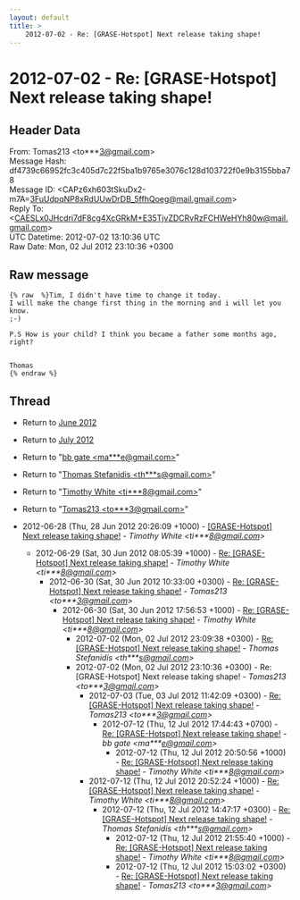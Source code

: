 ```yaml
---
layout: default
title: >
    2012-07-02 - Re: [GRASE-Hotspot] Next release taking shape!
---
```


# 2012-07-02 - Re: [GRASE-Hotspot] Next release taking shape!

## Header Data

From: Tomas213 \<to***3@gmail.com\><br>
Message Hash: df4739c66952fc3c405d7c22f5ba1b9765e3076c128d103722f0e9b3155bba78<br>
Message ID: \<CAPz6xh603tSkuDx2-m7A=3FuUdpqNP8xRdUUwDrDB_5ffhQoeg@mail.gmail.com\><br>
Reply To: \<CAESLx0JHcdri7dF8cg4XcGRkM+E35TjvZDCRvRzFCHWeHYh80w@mail.gmail.com\><br>
UTC Datetime: 2012-07-02 13:10:36 UTC<br>
Raw Date: Mon, 02 Jul 2012 23:10:36 +0300<br>

## Raw message

```
{% raw  %}Tim, I didn't have time to change it today.
I will make the change first thing in the morning and i will let you know.
;-)

P.S How is your child? I think you became a father some months ago, right?


Thomas
{% endraw %}
```

## Thread

+ Return to [June 2012](/archive/2012/06)
+ Return to [July 2012](/archive/2012/07)

+ Return to "[bb gate <ma***e<span>@</span>gmail.com>](/authors/ma___e_at_gmail_com)"
+ Return to "[Thomas Stefanidis <th***s<span>@</span>gmail.com>](/authors/th___s_at_gmail_com)"
+ Return to "[Timothy White <ti***8<span>@</span>gmail.com>](/authors/ti___8_at_gmail_com)"
+ Return to "[Tomas213 <to***3<span>@</span>gmail.com>](/authors/to___3_at_gmail_com)"

+ 2012-06-28 (Thu, 28 Jun 2012 20:26:09 +1000) - [[GRASE-Hotspot] Next release taking shape!](/archive/2012/06/dee8d8d6a006b81663dc282835d3b3e7ce10ee68b6458c6fc1c74ff81781e256) - _Timothy White \<ti***8@gmail.com\>_
  + 2012-06-29 (Sat, 30 Jun 2012 08:05:39 +1000) - [Re: [GRASE-Hotspot] Next release taking shape!](/archive/2012/06/ca58aa39628e028d399bb9ec6759b918fcf0f5de4ca6e8b714b5c9dd17b06093) - _Timothy White \<ti***8@gmail.com\>_
    + 2012-06-30 (Sat, 30 Jun 2012 10:33:00 +0300) - [Re: [GRASE-Hotspot] Next release taking shape!](/archive/2012/06/fbaca409c3b5b55928ab42804b5b2ea69fd382d7a8072b9f4f2d7c55805debe0) - _Tomas213 \<to***3@gmail.com\>_
      + 2012-06-30 (Sat, 30 Jun 2012 17:56:53 +1000) - [Re: [GRASE-Hotspot] Next release taking shape!](/archive/2012/06/c0422ae8016d7147fbe5c0e6a7d653bb4373fd9c76ad79de5836a0cfcf1f1474) - _Timothy White \<ti***8@gmail.com\>_
        + 2012-07-02 (Mon, 02 Jul 2012 23:09:38 +0300) - [Re: [GRASE-Hotspot] Next release taking shape!](/archive/2012/07/3846156cf8c7b48c84cb944c11ac08473cf87156948f910989698022a590d39a) - _Thomas Stefanidis \<th***s@gmail.com\>_
        + 2012-07-02 (Mon, 02 Jul 2012 23:10:36 +0300) - Re: [GRASE-Hotspot] Next release taking shape! - _Tomas213 \<to***3@gmail.com\>_
          + 2012-07-03 (Tue, 03 Jul 2012 11:42:09 +0300) - [Re: [GRASE-Hotspot] Next release taking shape!](/archive/2012/07/2a421784c948e264dfc4929429c30746051473d83a47ed24bd434440ea912cd8) - _Tomas213 \<to***3@gmail.com\>_
            + 2012-07-12 (Thu, 12 Jul 2012 17:44:43 +0700) - [Re: [GRASE-Hotspot] Next release taking shape!](/archive/2012/07/c4506b0fbbee147f985a300916153001ff6505bb2f122274cb33fa1bb7de3c83) - _bb gate \<ma***e@gmail.com\>_
              + 2012-07-12 (Thu, 12 Jul 2012 20:50:56 +1000) - [Re: [GRASE-Hotspot] Next release taking shape!](/archive/2012/07/f8e69b71cf655d172f32d7ce43b9ef73ba155f366c7e5fe1eb8ff8e16f7f9c16) - _Timothy White \<ti***8@gmail.com\>_
          + 2012-07-12 (Thu, 12 Jul 2012 20:52:24 +1000) - [Re: [GRASE-Hotspot] Next release taking shape!](/archive/2012/07/fe2d3d5db414396b3598cd959a9f7b15116ce987e9d32421d5dc8dd2cddf421c) - _Timothy White \<ti***8@gmail.com\>_
            + 2012-07-12 (Thu, 12 Jul 2012 14:47:17 +0300) - [Re: [GRASE-Hotspot] Next release taking shape!](/archive/2012/07/f8a9db5e6813ad73a017336f7bafa451a974c8feb29226003b18cc42103e5b08) - _Thomas Stefanidis \<th***s@gmail.com\>_
              + 2012-07-12 (Thu, 12 Jul 2012 21:55:40 +1000) - [Re: [GRASE-Hotspot] Next release taking shape!](/archive/2012/07/2c7e00a27fc54b0b8e0bfeff2fafb28188e32701024ea5fb8de6b09ffa2c7f27) - _Timothy White \<ti***8@gmail.com\>_
              + 2012-07-12 (Thu, 12 Jul 2012 15:03:02 +0300) - [Re: [GRASE-Hotspot] Next release taking shape!](/archive/2012/07/d8f4321b3fe80fa6e5e751b1b90f6735d0a5b2872bf777499826c75406ddce4d) - _Tomas213 \<to***3@gmail.com\>_

